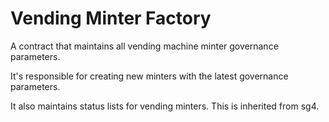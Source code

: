 # Vending Minter Factory

A contract that maintains all vending machine minter governance parameters.

It's responsible for creating new minters with the latest governance parameters.

It also maintains status lists for vending minters. This is inherited from sg4.
